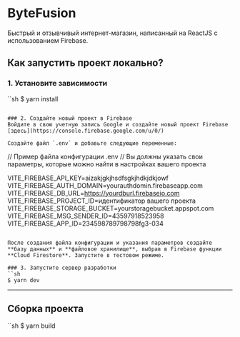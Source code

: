 # ByteFusion
Быстрый и отзывчивый интернет-магазин, написанный на ReactJS с использованием Firebase.

## Как запустить проект локально?
### 1. Установите зависимости
``sh
$ yarn install
```

### 2. Создайте новый проект в Firebase
Войдите в свою учетную запись Google и создайте новый проект Firebase [здесь](https://console.firebase.google.com/u/0/)

Создайте файл `.env` и добавьте следующие переменные:

```
// Пример файла конфигурации .env
// Вы должны указать свои параметры, которые можно найти в настройках вашего проекта

VITE_FIREBASE_API_KEY=aizakjgkjhsdfsgkjhdkjdkjowf
VITE_FIREBASE_AUTH_DOMAIN=yourauthdomin.firebaseapp.com
VITE_FIREBASE_DB_URL=https://yourdburl.firebaseio.com
VITE_FIREBASE_PROJECT_ID=идентификатор вашего проекта 
VITE_FIREBASE_STORAGE_BUCKET=yourstoragebucket.appspot.com
VITE_FIREBASE_MSG_SENDER_ID=43597918523958
VITE_FIREBASE_APP_ID=234598789798798fg3-034

``` 

После создания файла конфигурации и указания параметров создайте **базу данных** и **файловое хранилище**, выбрав в Firebase функции **Cloud Firestore**. Запустите в тестовом режиме.

### 3. Запустите сервер разработки
``sh
$ yarn dev
```

---

## Сборка проекта
``sh
$ yarn build
```
